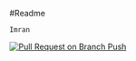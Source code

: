 #Readme

`Imran`

[![Pull Request on Branch Push](https://github.com/mohammadimran-h90/diploma_cmt_resource/actions/workflows/autopull.yml/badge.svg)](https://github.com/mohammadimran-h90/diploma_cmt_resource/actions/workflows/autopull.yml)
